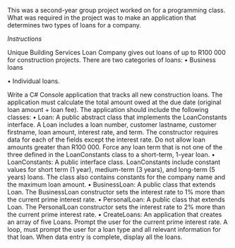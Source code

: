 This was a second-year group project worked on for a programming class.
What was required in the project was to make an application that determines two types of loans for a company.

_Instructions_

Unique Building Services Loan Company gives out loans of up to R100 000 for construction projects. There are two categories of loans:
• Business loans

• Individual loans.

Write a C# Console application that tracks all new construction loans. The application must calculate the total amount owed at the due date (original loan amount + loan fee). The application should include the following classes:
• Loan: A public abstract class that implements the LoanConstants interface. A Loan includes a loan number, customer lastname, customer firstname, loan amount, interest rate, and term. The constructor requires data for each of the fields except the interest rate. Do not allow loan amounts greater than R100 000. Force any loan term that is not one of the three defined in the LoanConstants class to a short-term, 1-year loan.
• LoanConstants: A public interface class. LoanConstants include constant values for short term (1 year), medium-term (3 years), and long-term (5 years) loans. The class also contains constants for the company name and the maximum loan amount.
• BusinessLoan: A public class that extends Loan. The BusinessLoan constructor sets the interest rate to 1% more than the current prime interest rate.
• PersonalLoan: A public class that extends Loan. The PersonalLoan constructor sets the interest rate to 2% more than the current prime interest rate.
• CreateLoans: An application that creates an array of five Loans. Prompt the user for the current prime interest rate. A loop, must prompt the user for a loan type and all relevant information for that loan. When data entry is complete, display all the loans.
